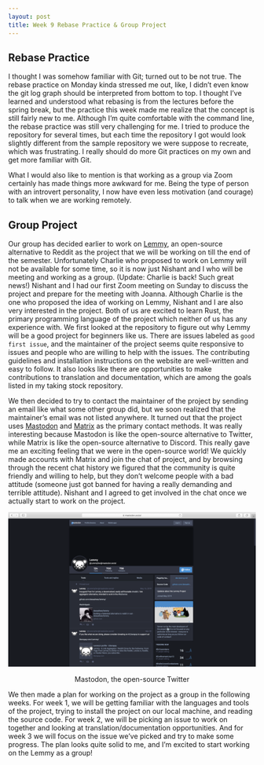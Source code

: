 ```yaml
---
layout: post
title: Week 9 Rebase Practice & Group Project
---
```


## Rebase Practice

I thought I was somehow familiar with Git; turned out to be not true. The rebase practice on Monday kinda stressed me out, like, I didn’t even know the git log graph should be interpreted from bottom to top. I thought I’ve learned and understood what rebasing is from the lectures before the spring break, but the practice this week made me realize that the concept is still fairly new to me. Although I’m quite comfortable with the command line, the rebase practice was still very challenging for me. I tried to produce the repository for several times, but each time the repository I got would look slightly different from the sample repository we were suppose to recreate, which was frustrating. I really should do more Git practices on my own and get more familiar with Git. 

What I would also like to mention is that working as a group via Zoom certainly has made things more awkward for me. Being the type of person with an introvert personality, I now have even less motivation (and courage) to talk when we are working remotely.


## Group Project
Our group has decided earlier to work on [Lemmy](https://github.com/dessalines/lemmy), an open-source alternative to Reddit as the project that we will be working on till the end of the semester. Unfortunately Charlie who proposed to work on Lemmy will not be available for some time, so it is now just Nishant and I who will be meeting and working as a group. (Update: Charlie is back! Such great news!) Nishant and I had our first Zoom meeting on Sunday to discuss the project and prepare for the meeting with Joanna. Although Charlie is the one who proposed the idea of working on Lemmy, Nishant and I are also very interested in the project. Both of us are excited to learn Rust, the primary programming language of the project which neither of us has any experience with. We first looked at the repository to figure out why Lemmy will be a good project for beginners like us. There are issues labeled as `good first issue`, and the maintainer of the project seems quite responsive to issues and people who are willing to help with the issues. The contributing guidelines  and installation instructions on the website are well-written and easy to follow. It also looks like there are opportunities to make contributions to translation and documentation, which are among the goals listed in my taking stock repository. 

We then decided to try to contact the maintainer of the project by sending an email like what some other group did, but we soon realized that the maintainer’s email was not listed anywhere. It turned out that the project uses [Mastodon](https://mastodon.social/@LemmyDev) and [Matrix](https://riot.im/app/￼#/room/#￼lemmy:matrix.org) as the primary contact methods. It was really interesting because Mastodon is like the open-source alternative to Twitter, while Matrix is like the open-source alternative to Discord. This really gave me an exciting feeling that we were in the open-source world! We quickly made accounts with Matrix and join the chat of project, and by browsing through  the recent chat history we figured that the community is quite friendly and willing to help, but they don’t welcome people with a bad attitude (someone just got banned for having a really demanding and terrible attitude). Nishant and I agreed to get involved in the chat once we actually start to work on the project.

![Mastodon](../images/Mastodon.png)
<p align="center">Mastodon, the open-source Twitter</p>

We then made a plan for working on the project as a group in the following weeks. For week 1, we will be getting familiar with the languages and tools of the project, trying to install the project on our local machine, and reading the source code. For week 2, we will be picking an issue to work on together and looking at translation/documentation opportunities. And for week 3 we will focus on the issue we’ve picked and try to make some progress. The plan looks quite solid to me, and I’m excited to start working on the Lemmy as a group!
